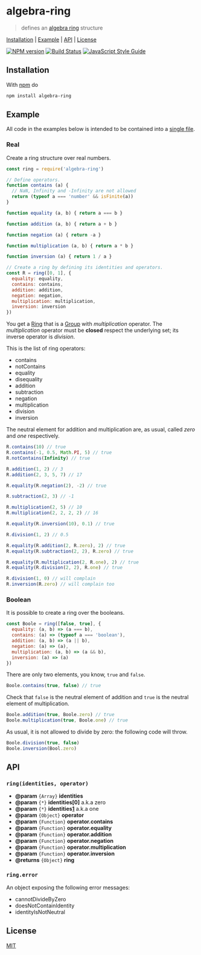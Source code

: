# algebra-ring

> defines an [algebra ring][1] structure

[Installation](#installation) |
[Example](#example) |
[API](#api) |
[License](#license)

[![NPM version](https://badge.fury.io/js/algebra-ring.svg)](http://badge.fury.io/js/algebra-ring)
[![Build Status](https://travis-ci.org/fibo/algebra-ring.svg?branch=master)](https://travis-ci.org/fibo/algebra-ring?branch=master)
[![JavaScript Style Guide](https://img.shields.io/badge/code_style-standard-brightgreen.svg)](https://standardjs.com)

## Installation

With [npm](https://npmjs.org/) do

```bash
npm install algebra-ring
```

## Example

All code in the examples below is intended to be contained into a [single file](https://github.com/fibo/algebra-ring/blob/master/test.js).

### Real

Create a ring structure over real numbers.

```javascript
const ring = require('algebra-ring')

// Define operators.
function contains (a) {
  // NaN, Infinity and -Infinity are not allowed
  return (typeof a === 'number' && isFinite(a))
}

function equality (a, b) { return a === b }

function addition (a, b) { return a + b }

function negation (a) { return -a }

function multiplication (a, b) { return a * b }

function inversion (a) { return 1 / a }

// Create a ring by defining its identities and operators.
const R = ring([0, 1], {
  equality: equality,
  contains: contains,
  addition: addition,
  negation: negation,
  multiplication: multiplication,
  inversion: inversion
})
```

You get a [Ring][1] that is a [Group][2] with *multiplication* operator.
The *multiplication* operator must be **closed** respect the underlying set; its inverse operator is *division*.

This is the list of ring operators:

* contains
* notContains
* equality
* disequality
* addition
* subtraction
* negation
* multiplication
* division
* inversion

The neutral element for addition and multiplication are, as usual, called *zero* and *one* respectively.

```javascript
R.contains(10) // true
R.contains(-1, 0.5, Math.PI, 5) // true
R.notContains(Infinity) // true

R.addition(1, 2) // 3
R.addition(2, 3, 5, 7) // 17

R.equality(R.negation(2), -2) // true

R.subtraction(2, 3) // -1

R.multiplication(2, 5) // 10
R.multiplication(2, 2, 2, 2) // 16

R.equality(R.inversion(10), 0.1) // true

R.division(1, 2) // 0.5

R.equality(R.addition(2, R.zero), 2) // true
R.equality(R.subtraction(2, 2), R.zero) // true

R.equality(R.multiplication(2, R.one), 2) // true
R.equality(R.division(2, 2), R.one) // true

R.division(1, 0) // will complain
R.inversion(R.zero) // will complain too
```

### Boolean

It is possible to create a ring over the booleans.

```javascript
const Boole = ring([false, true], {
  equality: (a, b) => (a === b),
  contains: (a) => (typeof a === 'boolean'),
  addition: (a, b) => (a || b),
  negation: (a) => (a),
  multiplication: (a, b) => (a && b),
  inversion: (a) => (a)
})
```

There are only two elements, you know, `true` and `false`.

```javascript
Boole.contains(true, false) // true
```

Check that `false` is the neutral element of addition and `true` is the
neutral element of multiplication.

```javascript
Boole.addition(true, Boole.zero) // true
Boole.multiplication(true, Boole.one) // true
```

As usual, it is not allowed to divide by zero: the following code will throw.

```javascript
Boole.division(true, false)
Boole.inversion(Bool.zero)
```

## API

### `ring(identities, operator)`

* **@param** `{Array}` **identities**
* **@param** `{*}`     **identities[0]** a.k.a zero
* **@param** `{*}`     **identities[1]** a.k.a one
* **@param** `{Object}`   **operator**
* **@param** `{Function}` **operator.contains**
* **@param** `{Function}` **operator.equality**
* **@param** `{Function}` **operator.addition**
* **@param** `{Function}` **operator.negation**
* **@param** `{Function}` **operator.multiplication**
* **@param** `{Function}` **operator.inversion**
* **@returns** `{Object}` **ring**

### `ring.error`

An object exposing the following error messages:

* cannotDivideByZero
* doesNotContainIdentity
* identityIsNotNeutral

## License

[MIT](http://g14n.info/mit-license/)

[1]: https://en.wikipedia.org/wiki/Ring_(mathematics) "Ring"
[2]: https://www.npmjs.com/package/algebra-ring-group "algebra-ring-group"
